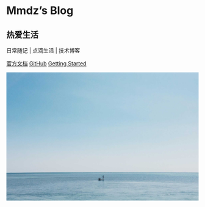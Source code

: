# Mmdz’s Blog
## 热爱生活
日常随记 | 点滴生活 | 技术博客

[官方文档](https://docsify.js.org/#/zh-cn/)
[<i class="iconfont icon-github"></i> GitHub](https://github.com/sunniejs/blog)
[Getting Started <i class="iconfont icon-down"></i>](#main)

<!-- background image -->

![](_media/bg.jpg)

